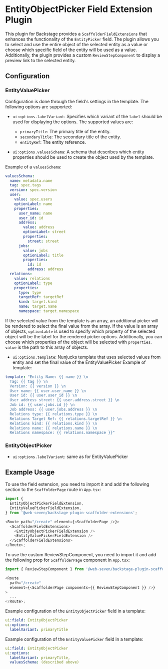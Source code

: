 # EntityObjectPicker Field Extension Plugin

This plugin for Backstage provides a `ScaffolderFieldExtensions` that enhances the functionality of the `EntityPicker` field. The plugin allows you to select and use the entire object of the selected entity as a value or choose which specific field of the entity will be used as a value. Additionally, the plugin provides a custom `ReviewStepComponent` to display a preview link to the selected entity.

## Configuration

### EntityValuePicker

Configuration is done through the field's settings in the template. The following options are supported:

- `ui:options.labelVariant`: Specifies which variant of the `label` should be used for displaying the options. The supported values are:

  - `primaryTitle`: The primary title of the entity.
  - `secondaryTitle`: The secondary title of the entity.
  - `entityRef`: The entity reference.

- `ui:options.valuesSchema`: A schema that describes which entity properties should be used to create the object used by the template.

Example of a `valuesSchema`:

```yaml
valuesSchema:
  name: metadata.name
  tag: spec.tags
  version: spec.version
  user:
    value: spec.users
    optionLabel: name
    properties:
      user_name: name
      user_id: id
      address:
        value: address
        optionLabel: street
        properties:
          street: street
      jobs:
        value: jobs
        optionLabel: title
        properties:
          id: id
          address: address
  relations:
    value: relations
    optionLabel: type
    properties:
      type: type
      targetRef: targetRef
      kind: target.kind
      name: target.name
      namespace: target.namespace
```

If the selected value from the template is an array, an additional picker will be rendered to select the final value from the array. If the value is an array of objects, `optionLable` is used to specify which property of the selected object will be the label for the rendered picker options. Additionally, you can choose which properties of the object will be selected with `properties`. `value` is the path to this array of objects.

- `ui:options.template`: Nunjucks template that uses selected values from entity and set the final value of the EntityValuePicker
  Example of template:

```YAML
template: "Entity Name: {{ name }} \n
  Tag: {{ tag }} \n
  Version: {{ version }} \n
  User name: {{ user.user_name }} \n
  User id: {{ user.user_id }} \n
  User address street: {{ user.address.street }} \n
  Job id: {{ user.jobs.id }} \n
  Job address: {{ user.jobs.address }} \n
  Relations type: {{ relations.type }} \n
  Relations Target Ref: {{ relations.targetRef }} \n
  Relations kind: {{ relations.kind }} \n
  Relations name: {{ relations.name }} \n
  Relations namespace: {{ relations.namespace }}"
```

### EntityObjectPicker

- `ui:options.labelVariant`: same as for EntityValuePicker

## Example Usage

To use the field extension, you need to import it and add the following section to the `ScaffolderPage` route in `App.tsx`:

```javascript
import {
  EntityObjectPickerFieldExtension,
  EntityValuePickerFieldExtension,
} from '@web-seven/backstage-plugin-scaffolder-extensions';

<Route path="/create" element={<ScaffolderPage />}>
  <ScaffolderFieldExtensions>
    <EntityObjectPickerFieldExtension />
    <EntityValuePickerFieldExtension />
  </ScaffolderFieldExtensions>
</Route>;
```

To use the custom ReviewStepComponent, you need to import it and add the following prop for `ScaffolderPage` component in `App.tsx`:

```javascript
import { ReviewStepComponent } from '@web-seven/backstage-plugin-scaffolder-extensions';

<Route
  path="/create"
  element={<ScaffolderPage components={{ ReviewStepComponent }} />}
>
  ...
</Route>;
```

Example configuration of the `EntityObjectPicker` field in a template:

```yaml
ui:field: EntityObjectPicker
ui:options:
  labelVariant: primaryTitle
```

Example configuration of the `EntityValuePicker` field in a template:

```yaml
ui:field: EntityObjectPicker
ui:options:
  labelVariant: primaryTitle,
  valuesSchema: (described above)
```
